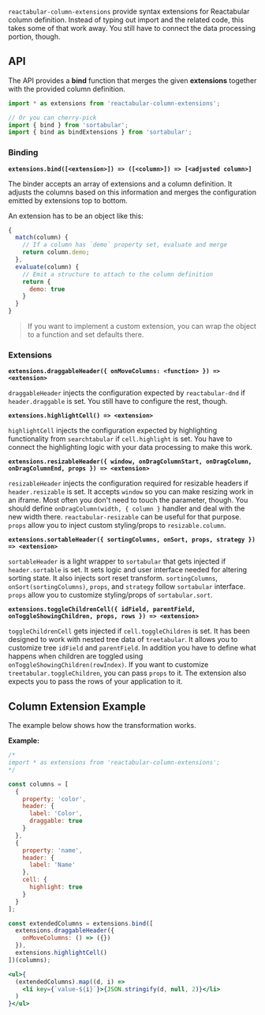 `reactabular-column-extensions` provide syntax extensions for Reactabular column definition. Instead of typing out import and the related code, this takes some of that work away. You still have to connect the data processing portion, though.

## API

The API provides a **bind** function that merges the given **extensions** together with the provided column definition.

```javascript
import * as extensions from 'reactabular-column-extensions';

// Or you can cherry-pick
import { bind } from 'sortabular';
import { bind as bindExtensions } from 'sortabular';
```

### Binding

**`extensions.bind([<extension>]) => ([<column>]) => [<adjusted column>]`**

The binder accepts an array of extensions and a column definition. It adjusts the columns based on this information and merges the configuration emitted by extensions top to bottom.

An extension has to be an object like this:

```javascript
{
  match(column) {
    // If a column has `demo` property set, evaluate and merge
    return column.demo;
  },
  evaluate(column) {
    // Emit a structure to attach to the column definition
    return {
      demo: true
    }
  }
}
```

> If you want to implement a custom extension, you can wrap the object to a function and set defaults there.

### Extensions

**`extensions.draggableHeader({ onMoveColumns: <function> }) => <extension>`**

`draggableHeader` injects the configuration expected by `reactabular-dnd` if `header.draggable` is set. You still have to configure the rest, though.

**`extensions.highlightCell() => <extension>`**

`highlightCell` injects the configuration expected by highlighting functionality from `searchtabular` if `cell.highlight` is set. You have to connect the highlighting logic with your data processing to make this work.

**`extensions.resizableHeader({ window, onDragColumnStart, onDragColumn, onDragColumnEnd, props }) => <extension>`**

`resizableHeader` injects the configuration required for resizable headers if `header.resizable` is set. It accepts `window` so you can make resizing work in an iframe. Most often you don't need to touch the parameter, though. You should define `onDragColumn(width, { column }` handler and deal with the new width there. `reactabular-resizable` can be useful for that purpose. `props` allow you to inject custom styling/props to `resizable.column`.

**`extensions.sortableHeader({ sortingColumns, onSort, props, strategy }) => <extension>`**

`sortableHeader` is a light wrapper to `sortabular` that gets injected if `header.sortable` is set. It sets logic and user interface needed for altering sorting state. It also injects sort reset transform. `sortingColumns`, `onSort(sortingColumns)`, `props`, and `strategy` follow `sortabular` interface. `props` allow you to customize styling/props of `sortabular.sort`.

**`extensions.toggleChildrenCell({ idField, parentField, onToggleShowingChildren, props, rows }) => <extension>`**

`toggleChildrenCell` gets injected if `cell.toggleChildren` is set. It has been designed to work with nested tree data of `treetabular`. It allows you to customize tree `idField` and `parentField`. In addition you have to define what happens when children are toggled using `onToggleShowingChildren(rowIndex)`. If you want to customize `treetabular.toggleChildren`, you can pass `props` to it. The extension also expects you to pass the rows of your application to it.

## Column Extension Example

The example below shows how the transformation works.

**Example:**

```jsx
/*
import * as extensions from 'reactabular-column-extensions';
*/

const columns = [
  {
    property: 'color',
    header: {
      label: 'Color',
      draggable: true
    }
  },
  {
    property: 'name',
    header: {
      label: 'Name'
    },
    cell: {
      highlight: true
    }
  }
];

const extendedColumns = extensions.bind([
  extensions.draggableHeader({
    onMoveColumns: () => ({})
  }),
  extensions.highlightCell()
])(columns);

<ul>{
  (extendedColumns).map((d, i) =>
    <li key={`value-${i}`}>{JSON.stringify(d, null, 2)}</li>
  )
}</ul>
```
